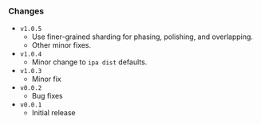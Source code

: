 ### Changes

* `v1.0.5`
  * Use finer-grained sharding for phasing, polishing, and overlapping.
  * Other minor fixes.
* `v1.0.4`
  * Minor change to `ipa dist` defaults.
* `v1.0.3`
  * Minor fix
* `v0.0.2`
  * Bug fixes
* `v0.0.1`
  * Initial release
